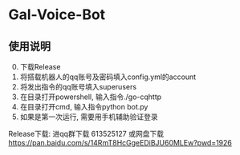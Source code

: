 # Gal-Voice-Bot

## 使用说明

0. 下载Release
1. 将搭载机器人的qq账号及密码填入config.yml的account
2. 将发出指令的qq账号填入superusers
3. 在目录打开powershell, 输入指令./go-cqhttp
4. 在目录打开cmd, 输入指令python bot.py
5. 如果是第一次运行, 需要用手机辅助验证登录

Release下载:
进qq群下载 613525127
或网盘下载 https://pan.baidu.com/s/14RmT8HcGgeEDiBJU60MLEw?pwd=1926
